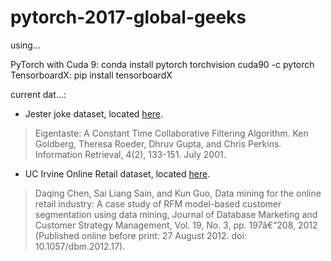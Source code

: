 # pytorch-2017-global-geeks

using...


PyTorch with Cuda 9:
    conda install pytorch torchvision cuda90 -c pytorch
TensorboardX:
    pip install tensorboardX

current dat...:

* Jester joke dataset, located [here](http://www.ieor.berkeley.edu/~goldberg/jester-data/).

> Eigentaste: A Constant Time Collaborative Filtering Algorithm. Ken Goldberg, Theresa Roeder, Dhruv Gupta, and Chris Perkins. Information Retrieval, 4(2), 133-151. July 2001.

* UC Irvine Online Retail dataset, located [here](http://archive.ics.uci.edu/ml/datasets/online+retail).

>Daqing Chen, Sai Liang Sain, and Kun Guo, Data mining for the online retail industry: A case study of RFM model-based customer segmentation using data mining, Journal of Database Marketing and Customer Strategy Management, Vol. 19, No. 3, pp. 197â€“208, 2012 (Published online before print: 27 August 2012. doi: 10.1057/dbm.2012.17).
